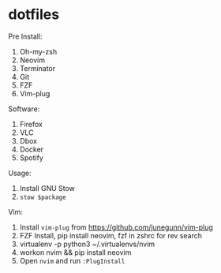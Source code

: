 # dotfiles

Pre Install:

1. Oh-my-zsh
2. Neovim
3. Terminator
4. Git
5. FZF
6. Vim-plug

Software:
1. Firefox
2. VLC
3. Dbox
4. Docker
5. Spotify

Usage:

1. Install GNU Stow
2. `stow $package`

Vim:

1. Install `vim-plug` from https://github.com/junegunn/vim-plug
2. FZF Install, pip install neovim, fzf in zshrc for rev search
3. virtualenv -p python3 ~/.virtualenvs/nvim
4. workon nvim && pip install neovim
4. Open `nvim` and run `:PlugInstall`

